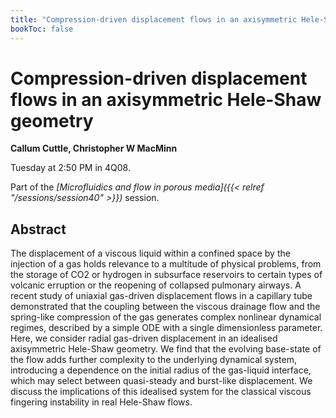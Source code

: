 ```yaml
---
title: "Compression-driven displacement flows in an axisymmetric Hele-Shaw geometry"
bookToc: false
---
```


# Compression-driven displacement flows in an axisymmetric Hele-Shaw geometry

**Callum Cuttle, Christopher W MacMinn**

Tuesday at 2:50 PM in 4Q08.

Part of the *[Microfluidics and flow in porous media]({{< relref "/sessions/session40" >}})* session.

## Abstract

The displacement of a viscous liquid within a confined space by the injection of a gas holds relevance to a multitude of physical problems, from the storage of CO2 or hydrogen in subsurface reservoirs to certain types of volcanic erruption or the reopening of collapsed pulmonary airways. A recent study of uniaxial gas-driven displacement flows in a capillary tube demonstrated that the coupling between the viscous drainage flow and the spring-like compression of the gas generates complex nonlinear dynamical regimes, described by a simple ODE with a single dimensionless parameter. Here, we consider radial gas-driven displacement in an idealised axisymmetric Hele-Shaw geometry. We find that the evolving base-state of the flow adds further complexity to the underlying dynamical system, introducing a dependence on the initial radius of the gas-liquid interface, which may select between quasi-steady and burst-like displacement. We discuss the implications of this idealised system for the classical viscous fingering instability in real Hele-Shaw flows.


